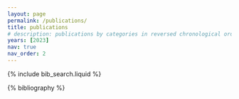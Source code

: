 ```yaml
---
layout: page
permalink: /publications/
title: publications
# description: publications by categories in reversed chronological order. generated by jekyll-scholar.
years: [2023]
nav: true
nav_order: 2
---
```


<!-- _pages/publications.md -->

<!-- Bibsearch Feature -->

{% include bib_search.liquid %}

<div class="publications">

{% bibliography %}

</div>
